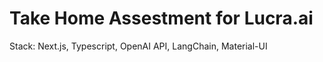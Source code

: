 # Take Home Assestment for Lucra.ai

Stack: Next.js, Typescript, OpenAI API, LangChain, Material-UI
